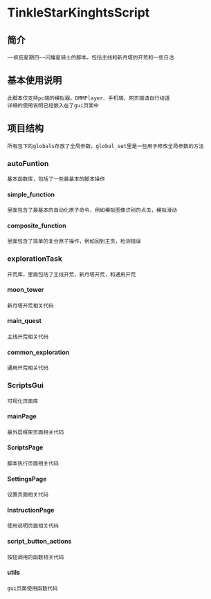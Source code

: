 # TinkleStarKinghtsScript
## 简介
    ~~疯狂星期四~~闪耀星骑士的脚本。包括主线和新月塔的开荒和一些日活

## 基本使用说明
    此脚本仅支持pc端的模拟器。DMMPlayer、手机端、网页端请自行绕道  
    详细的使用说明已经嵌入在了gui页面中

## 项目结构
    所有包下的globals存放了全局参数，global_set里是一些用于修改全局参数的方法

### autoFuntion
    基本函数库，包括了一些最基本的脚本操作
#### simple_function
    里面包含了最基本的自动化原子命令，例如模拟图像识别的点击，模拟滑动
#### composite_function
    里面包含了简单的复合原子操作，例如回到主页，检测错误

### explorationTask
    开荒库，里面包括了主线开荒，新月塔开荒，和通用开荒
#### moon_tower
    新月塔开荒相关代码
#### main_quest
    主线开荒相关代码
#### common_exploration
    通用开荒相关代码
### ScriptsGui
    可视化页面库
#### mainPage
    最外层框架页面相关代码
#### ScriptsPage
    脚本执行页面相关代码
#### SettingsPage
    设置页面相关代码
#### InstructionPage
    使用说明页面相关代码
#### script_button_actions
    按钮调用的函数相关代码
#### utils
    gui页面使用函数代码
    
